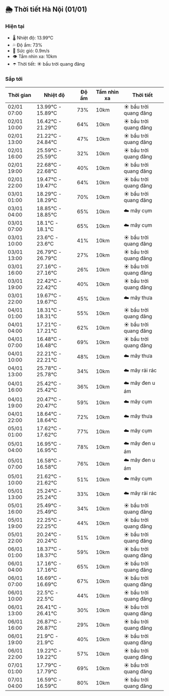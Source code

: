 ## 🌦️ Thời tiết Hà Nội (01/01)

### Hiện tại

- 🌡️ Nhiệt độ: 13.99℃
- 💦 Độ ẩm: 73%
- 💨 Sức gió: 0.9m/s
- 👁️ Tầm nhìn xa: 10km
- ☂️ Thời tiết: ☀️ bầu trời quang đãng

### Sắp tới

| Thời gian | Nhiệt độ | Độ ẩm | Tầm nhìn xa | Thời tiết |
| --- | --- | --- | --- | --- |
| 02/01 07:00 | 13.99℃ - 15.89℃ | 73% | 10km | ☀️ bầu trời quang đãng |
| 02/01 10:00 | 16.42℃ - 21.29℃ | 64% | 10km | ☀️ bầu trời quang đãng |
| 02/01 13:00 | 21.22℃ - 24.84℃ | 47% | 10km | ☀️ bầu trời quang đãng |
| 02/01 16:00 | 25.59℃ - 25.59℃ | 32% | 10km | ☀️ bầu trời quang đãng |
| 02/01 19:00 | 22.68℃ - 22.68℃ | 40% | 10km | ☀️ bầu trời quang đãng |
| 02/01 22:00 | 19.47℃ - 19.47℃ | 64% | 10km | ☀️ bầu trời quang đãng |
| 03/01 01:00 | 18.29℃ - 18.29℃ | 70% | 10km | ☀️ bầu trời quang đãng |
| 03/01 04:00 | 18.85℃ - 18.85℃ | 65% | 10km | ☁️ mây cụm |
| 03/01 07:00 | 18.1℃ - 18.1℃ | 65% | 10km | ☁️ mây cụm |
| 03/01 10:00 | 23.6℃ - 23.6℃ | 41% | 10km | ☀️ bầu trời quang đãng |
| 03/01 13:00 | 26.79℃ - 26.79℃ | 27% | 10km | ☀️ bầu trời quang đãng |
| 03/01 16:00 | 27.16℃ - 27.16℃ | 26% | 10km | ☀️ bầu trời quang đãng |
| 03/01 19:00 | 22.42℃ - 22.42℃ | 40% | 10km | ☀️ bầu trời quang đãng |
| 03/01 22:00 | 19.67℃ - 19.67℃ | 45% | 10km | ☁️ mây thưa |
| 04/01 01:00 | 18.31℃ - 18.31℃ | 55% | 10km | ☀️ bầu trời quang đãng |
| 04/01 04:00 | 17.21℃ - 17.21℃ | 62% | 10km | ☀️ bầu trời quang đãng |
| 04/01 07:00 | 16.48℃ - 16.48℃ | 69% | 10km | ☀️ bầu trời quang đãng |
| 04/01 10:00 | 22.21℃ - 22.21℃ | 48% | 10km | ☁️ mây thưa |
| 04/01 13:00 | 25.78℃ - 25.78℃ | 34% | 10km | ☁️ mây rải rác |
| 04/01 16:00 | 25.42℃ - 25.42℃ | 36% | 10km | ☁️ mây đen u ám |
| 04/01 19:00 | 20.47℃ - 20.47℃ | 59% | 10km | ☁️ mây cụm |
| 04/01 22:00 | 18.64℃ - 18.64℃ | 72% | 10km | ☁️ mây thưa |
| 05/01 01:00 | 17.62℃ - 17.62℃ | 77% | 10km | ☁️ mây cụm |
| 05/01 04:00 | 16.95℃ - 16.95℃ | 78% | 10km | ☁️ mây đen u ám |
| 05/01 07:00 | 16.58℃ - 16.58℃ | 76% | 10km | ☁️ mây đen u ám |
| 05/01 10:00 | 21.62℃ - 21.62℃ | 51% | 10km | ☁️ mây cụm |
| 05/01 13:00 | 25.24℃ - 25.24℃ | 33% | 10km | ☁️ mây rải rác |
| 05/01 16:00 | 25.49℃ - 25.49℃ | 34% | 10km | ☀️ bầu trời quang đãng |
| 05/01 19:00 | 22.25℃ - 22.25℃ | 44% | 10km | ☀️ bầu trời quang đãng |
| 05/01 22:00 | 20.24℃ - 20.24℃ | 51% | 10km | ☀️ bầu trời quang đãng |
| 06/01 01:00 | 18.37℃ - 18.37℃ | 59% | 10km | ☀️ bầu trời quang đãng |
| 06/01 04:00 | 17.16℃ - 17.16℃ | 65% | 10km | ☀️ bầu trời quang đãng |
| 06/01 07:00 | 16.69℃ - 16.69℃ | 67% | 10km | ☀️ bầu trời quang đãng |
| 06/01 10:00 | 22.5℃ - 22.5℃ | 44% | 10km | ☀️ bầu trời quang đãng |
| 06/01 13:00 | 26.41℃ - 26.41℃ | 30% | 10km | ☀️ bầu trời quang đãng |
| 06/01 16:00 | 26.87℃ - 26.87℃ | 29% | 10km | ☀️ bầu trời quang đãng |
| 06/01 19:00 | 21.9℃ - 21.9℃ | 40% | 10km | ☀️ bầu trời quang đãng |
| 06/01 22:00 | 19.22℃ - 19.22℃ | 57% | 10km | ☀️ bầu trời quang đãng |
| 07/01 01:00 | 17.79℃ - 17.79℃ | 69% | 10km | ☀️ bầu trời quang đãng |
| 07/01 04:00 | 16.59℃ - 16.59℃ | 80% | 10km | ☀️ bầu trời quang đãng |
